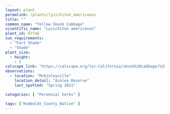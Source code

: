```yaml
---
layout: plant                                                              
permalink: /plants/lysichiton_americanus
title: ""
common_name: "Yellow Skunk Cabbage"
scientific_name: "Lysichiton americanus"
plant_id: 67fa6
sun_requirements:
  - "Part Shade"
  - "Shade"
plant_size:
  - height: 
    - 5
calscape_link: "https://calscape.org/loc-California/skunk%20cabbage(%20)"
observations: 
  - location: "McKinleyville"
    location_detail: "Azalea Reserve"
    last_spotted: "Spring 2021"

categories: [ "Perennial herbs" ]

tags: ["Humboldt_County_Native" ]
---
```



